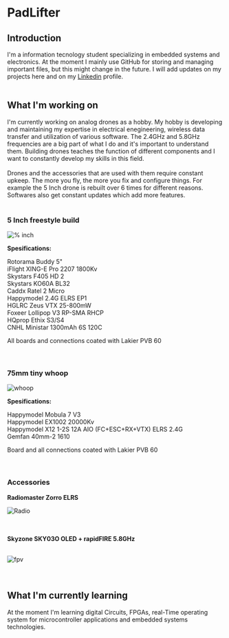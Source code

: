 # PadLifter 



## Introduction

I'm a information tecnology student specializing in embedded systems and electronics. At the moment I mainly use GitHub for storing and managing important files, but this might change in the future. I will add updates on my projects here and on my [Linkedin](https://www.linkedin.com/in/leevi-kinnunen-a4529a22b/) profile.
<br />
<br />
## What I'm working on

I'm currently working on analog drones as a hobby. My hobby is developing and maintaining my expertise in electrical enegineering, wireless data transfer and utilization of various software. The 2.4GHz and 5.8GHz frequencies are a big part of what I do and it's important to understand them. Building drones teaches the function of different components and I want to constantly develop my skills in this field.
<br />
<br />
Drones and the accessories that are used with them require constant upkeep. The more you fly, the more you fix and configure things. For example the 5 Inch drone is rebuilt over 6 times for different reasons. Softwares also get constant updates which add more features.
<br />
<br />
### 5 Inch freestyle build
![% inch](https://user-images.githubusercontent.com/122554460/212439153-8c560959-7b86-47df-afbc-daaebaebf325.jpg)


**Spesifications:**

Rotorama Buddy 5"
<br />
iFlight XING-E Pro 2207 1800Kv
<br />
Skystars F405 HD 2
<br />
Skystars KO60A BL32
<br />
Caddx Ratel 2 Micro
<br />
Happymodel 2.4G ELRS EP1
<br />
HGLRC Zeus VTX 25-800mW
<br />
Foxeer Lollipop V3 RP-SMA RHCP
<br />
HQprop Ethix S3/S4
<br />
CNHL Ministar 1300mAh 6S 120C
<br />

All boards and connections coated with Lakier PVB 60
<br />
<br />
<br />

### 75mm tiny whoop

![whoop](https://user-images.githubusercontent.com/122554460/212439167-fd467a86-00f0-4090-b753-0be73c9354b3.jpg)

**Spesifications:**

Happymodel Mobula 7 V3
<br />
Happymodel EX1002 20000Kv
<br />
Happymodel X12 1-2S 12A AIO (FC+ESC+RX+VTX) ELRS 2.4G
<br />
Gemfan 40mm-2 1610

Board and all connections coated with Lakier PVB 60
<br />
<br />
<br />

### Accessories

**Radiomaster Zorro ELRS**

![Radio](https://user-images.githubusercontent.com/122554460/212439030-201892d1-81f7-46db-87c8-8f8bbbaa06ac.jpg)


<br />
<br />
<B>Skyzone SKY03O OLED + rapidFIRE 5.8GHz</B>
<br />
<br />

![fpv](https://user-images.githubusercontent.com/122554460/212439181-e4eb84e9-395d-4521-8543-6a30ec2a893f.jpg)
<br />
<br />
<br />
## What I'm currently learning

At the moment I'm learning digital Circuits, FPGAs, real-Time operating system for microcontroller applications and embedded systems technologies.
